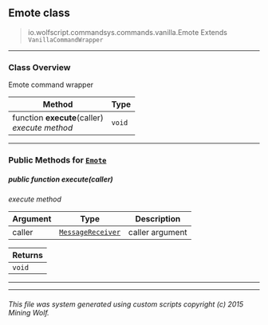 ## Emote __class__

>io.wolfscript.commandsys.commands.vanilla.Emote
>Extends `VanillaCommandWrapper`

---

### Class Overview

Emote command wrapper

Method | Type   
--- | :--- 
 function __execute__(caller) <br> _execute method_ | `void`



---


### Public Methods for [`Emote`](Emote.md)

##### <a id='execute'></a>public  function __execute__(caller)

_execute method_

Argument | Type | Description  
--- | --- | --- 
caller | [`MessageReceiver`](..\..\..\chat\MessageReceiver.md) | caller argument

Returns | 
--- | 
`void` |


---
---


###### This file was system generated using custom scripts copyright (c) 2015 Mining Wolf.
	

